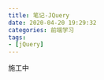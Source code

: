 ```yaml
---
title: 笔记-JQuery
date: 2020-04-20 19:29:32
categories: 前端学习
tags:
- [jQuery]
---
```


施工中

<!-- more -->